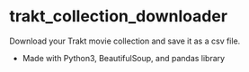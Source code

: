 # trakt_collection_downloader
Download your Trakt movie collection and save it as a csv file.


* Made with Python3, BeautifulSoup, and pandas library
